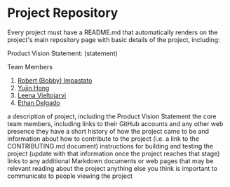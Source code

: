 # Project Repository

Every project must have a README.md that automatically renders on the project's main repository page with basic details of the project, including:

Product Vision Statement: (statement)

Team Members
1. [Robert (Bobby) Impastato](https://github.com/bobbyimpastato)
2. [Yujin Hong](https://github.com/hongsimmon)
3. [Leena Vieltojarvi](https://github.com/Shadowcat567)
4. [Ethan Delgado](https://github.com/ethan-delgado)



a description of project, including the Product Vision Statement
the core team members, including links to their GitHub accounts and any other web presence they have
a short history of how the project came to be and information about how to contribute to the project (i.e. a link to the CONTRIBUTING.md document)
instructions for building and testing the project (update with that information once the project reaches that stage)
links to any additional Markdown documents or web pages that may be relevant reading about the project
anything else you think is important to communicate to people viewing the project
